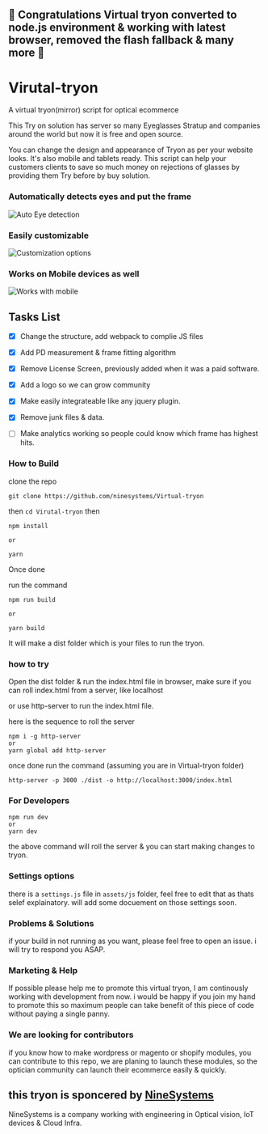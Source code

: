 ## 🎉 Congratulations Virtual tryon converted to node.js environment & working with latest browser, removed the flash fallback & many more 🎉

# Virutal-tryon
A virtual tryon(mirror) script for optical ecommerce

This Try on solution has server so many Eyeglasses Stratup and companies around the world but now it is free and open source.

You can change the design and appearance of Tryon as per your website looks. It's also mobile and tablets ready. This script can help your customers clients to save so much money on rejections of glasses by providing them Try before by buy solution.

### Automatically detects eyes and put the frame
![Auto Eye detection](https://raw.githubusercontent.com/ninesystems/Virtual-tryon/master/showcase/eyedetection.jpg)

### Easily customizable 
![Customization options](https://raw.githubusercontent.com/ninesystems/Virtual-tryon/master/showcase/customize.png)

### Works on Mobile devices as well
![Works with mobile](https://raw.githubusercontent.com/ninesystems/Virtual-tryon/master/showcase/mobileready.png)


## Tasks List

- [x] Change the structure, add webpack to complie JS files 
- [x] Add PD measurement & frame fitting algorithm
- [x] Remove License Screen, previously added when it was a paid software.
- [x] Add a logo so we can grow community
- [x] Make easily integrateable like any jquery plugin.
- [x] Remove junk files & data.
- [ ] Make analytics working so people could know which frame has highest hits.


### How to Build
clone the repo
```
git clone https://github.com/ninesystems/Virtual-tryon
```
then 
``` cd Virutal-tryon ```
then 

```
npm install

or

yarn
```

Once done

run the command

```
npm run build

or

yarn build
```

It will make a dist folder which is your files to run the tryon.

### how to try
Open the dist folder & run the index.html file in browser, make sure if you can roll index.html from a server, like localhost

or use http-server to run the index.html file.

here is the sequence to roll the server
```
npm i -g http-server
or 
yarn global add http-server
````

once done run the command (assuming you are in Virtual-tryon folder)
``` 
http-server -p 3000 ./dist -o http://localhost:3000/index.html
```

### For Developers 
```
npm run dev
or
yarn dev
```
the above command will roll the server & you can start making changes to tryon.

### Settings options

there is a ``` settings.js ``` file in ``` assets/js ``` folder, feel free to edit that as thats selef explainatory.
will add some docuement on those settings soon.

### Problems & Solutions
if your build in not running as you want, please feel free to open an issue. i will try to respond you ASAP.

### Marketing & Help
If possible please help me to promote this virtual tryon, I am continously working with development from now. i would be happy if you join my hand to promote this so maximum people can take benefit of this piece of code without paying a single panny.

### We are looking for contributors
if you know how to make wordpress or magento or shopify modules, you can contribute to this repo, we are planing to launch these modules, so the optician community can launch their ecommerce easily & quickly.

## this tryon is sponcered by [NineSystems](https://ninesystems.in)
NineSystems is a company working with engineering in Optical vision, IoT devices & Cloud Infra.
